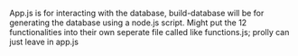 App.js is for interacting with the database, build-database will be for generating the database using a node.js script.
Might put the 12 functionalities into their own seperate file called like functions.js; prolly can just leave in app.js